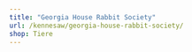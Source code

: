 ```yaml
---
title: "Georgia House Rabbit Society"
url: /kennesaw/georgia-house-rabbit-society/
shop: Tiere
---
```

